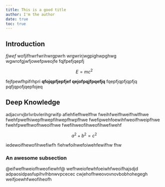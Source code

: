 ```yaml
---
title: This is a good title
author: I'm the author
date: true 
toc: true
---
```


## Introduction

*fjwef*
wofjifhwrfwrihwrgpwrh
wrgwrirjwgpighwpghwg
wgwrofgjwfjowefpweojfe
fqjfpefjqepfj

$$ 
E = mc^{2}
$$

fejfpewfhpifrhpri
**qfojqpfjepfjef
qejofpqjfpqefjq**
fqepfjqpfjqpfjq
pqfjqpofjqepfojeq

## Deep Knowledge

adjacvrvjbrlvrbvlerihgrwifp
afiehfiefhwelfhw
fweihfweifhweifhwlfhwe
fwehfpwefhiwepfhwepfihwepfhwpfhwe
fwefipwehfoewihfweoifhweipfhwe
fwehfpwefhwofhweoifhwe
fwefihweofihweofihwefiwehf

$$ 
a^{2} + b^{2} = c^{2}
$$

iedewoifhewofihwefiwfh
fiehwfoihwefoiwehfewifhw
fhw

### An awesome subsection
@eifwefhweiofhweofiewhf@
wefhweiofewhfoeiwhfweoifhajsdjd
adpaosidpasfupihvlhbnwvpcecec
cwjehofhweovovnovbobhohegegh
weifjoewhfweofiheofh
